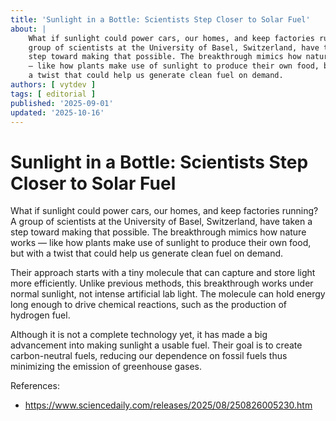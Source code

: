 ```yaml
---
title: 'Sunlight in a Bottle: Scientists Step Closer to Solar Fuel'
about: |
    What if sunlight could power cars, our homes, and keep factories running? A
    group of scientists at the University of Basel, Switzerland, have taken a
    step toward making that possible. The breakthrough mimics how nature works
    — like how plants make use of sunlight to produce their own food, but with
    a twist that could help us generate clean fuel on demand.
authors: [ vytdev ]
tags: [ editorial ]
published: '2025-09-01'
updated: '2025-10-16'
---
```


# Sunlight in a Bottle: Scientists Step Closer to Solar Fuel

What if sunlight could power cars, our homes, and keep factories running? A
group of scientists at the University of Basel, Switzerland, have taken a step
toward making that possible. The breakthrough mimics how nature works &mdash;
like how plants make use of sunlight to produce their own food, but with a
twist that could help us generate clean fuel on demand.

Their approach starts with a tiny molecule that can capture and store light
more efficiently. Unlike previous methods, this breakthrough works under normal
sunlight, not intense artificial lab light. The molecule can hold energy long
enough to drive chemical reactions, such as the production of hydrogen fuel.

Although it is not a complete technology yet, it has made a big advancement
into making sunlight a usable fuel. Their goal is to create carbon-neutral
fuels, reducing our dependence on fossil fuels thus minimizing the emission of
greenhouse gases.

References:

- https://www.sciencedaily.com/releases/2025/08/250826005230.htm
